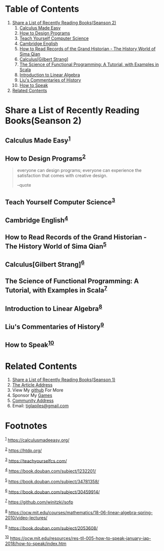 
# Table of Contents

1.  [Share a List of Recently Reading Books(Seanson 2)](#org4f06b89)
    1.  [Calculus Made Easy](#org8d80c73)
    2.  [How to Design Programs](#org5bcfd19)
    3.  [Teach Yourself Computer Science](#orgc42bcc8)
    4.  [Cambridge English](#org6c086fa)
    5.  [How to Read Records of the Grand Historian - The History World of Sima Qian](#org81e21b8)
    6.  [Calculus[Gilbert Strang]](#orgd02804b)
    7.  [The Science of Functional Programming: A Tutorial, with Examples in Scala](#org6bc846b)
    8.  [Introduction to Linear Algebra](#orgfc9b6db)
    9.  [Liu's Commentaries of History](#orge446844)
    10. [How to Speak](#orga838d88)
2.  [Related Contents](#org799a2e4)



<a id="org4f06b89"></a>

# Share a List of Recently Reading Books(Seanson 2)


<a id="org8d80c73"></a>

## Calculus Made Easy<sup><a id="fnr.1" class="footref" href="#fn.1">1</a></sup>


<a id="org5bcfd19"></a>

## How to Design Programs<sup><a id="fnr.2" class="footref" href="#fn.2">2</a></sup>

> everyone can design programs; everyone can experience the satisfaction that comes with creative design.
> 
> &#x2013;quote


<a id="orgc42bcc8"></a>

## Teach Yourself Computer Science<sup><a id="fnr.3" class="footref" href="#fn.3">3</a></sup>


<a id="org6c086fa"></a>

## Cambridge English<sup><a id="fnr.4" class="footref" href="#fn.4">4</a></sup>


<a id="org81e21b8"></a>

## How to Read Records of the Grand Historian - The History World of Sima Qian<sup><a id="fnr.5" class="footref" href="#fn.5">5</a></sup>


<a id="orgd02804b"></a>

## Calculus[Gilbert Strang]<sup><a id="fnr.6" class="footref" href="#fn.6">6</a></sup>


<a id="org6bc846b"></a>

## The Science of Functional Programming: A Tutorial, with Examples in Scala<sup><a id="fnr.7" class="footref" href="#fn.7">7</a></sup>


<a id="orgfc9b6db"></a>

## Introduction to Linear Algebra<sup><a id="fnr.8" class="footref" href="#fn.8">8</a></sup>


<a id="orge446844"></a>

## Liu's Commentaries of History<sup><a id="fnr.9" class="footref" href="#fn.9">9</a></sup>


<a id="orga838d88"></a>

## How to Speak<sup><a id="fnr.10" class="footref" href="#fn.10">10</a></sup>


<a id="org799a2e4"></a>

# Related Contents

1.  [Share a List of Recently Reading Books(Seanson 1)](https://tiglapiles.github.io/article/src/recent_reading.html)
2.  [The Article Address](https://tiglapiles.github.io/article/src/recent_reading2.zh.html)
3.  View My [github](https://github.com/tiglapiles/article) For More
4.  Sponsor My [Games](https://itch.io/profile/tiglapiles)
5.  [Community Address](https://www.v2ex.com/t/805027)
6.  Email: tiglapiles@gmail.com


# Footnotes

<sup><a id="fn.1" href="#fnr.1">1</a></sup> <https://calculusmadeeasy.org/>

<sup><a id="fn.2" href="#fnr.2">2</a></sup> <https://htdp.org/>

<sup><a id="fn.3" href="#fnr.3">3</a></sup> <https://teachyourselfcs.com/>

<sup><a id="fn.4" href="#fnr.4">4</a></sup> <https://book.douban.com/subject/1232201/>

<sup><a id="fn.5" href="#fnr.5">5</a></sup> <https://book.douban.com/subject/34781358/>

<sup><a id="fn.6" href="#fnr.6">6</a></sup> <https://book.douban.com/subject/30459914/>

<sup><a id="fn.7" href="#fnr.7">7</a></sup> <https://github.com/winitzki/sofp>

<sup><a id="fn.8" href="#fnr.8">8</a></sup> <https://ocw.mit.edu/courses/mathematics/18-06-linear-algebra-spring-2010/video-lectures/>

<sup><a id="fn.9" href="#fnr.9">9</a></sup> <https://book.douban.com/subject/2053608/>

<sup><a id="fn.10" href="#fnr.10">10</a></sup> <https://ocw.mit.edu/resources/res-tll-005-how-to-speak-january-iap-2018/how-to-speak/index.htm>
